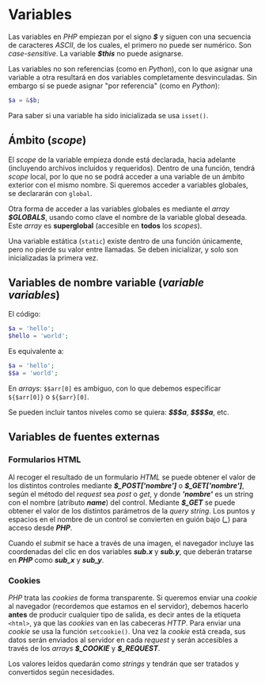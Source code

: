 # Variables

Las variables en *PHP* empiezan por el signo ***\$*** y siguen con una secuencia de caracteres *ASCII*, de los cuales, el primero no puede ser numérico. Son *case-sensitive*. La variable ***\$this*** no puede asignarse.

Las variables no son referencias (como en *Python*), con lo que asignar una variable a otra resultará en dos variables completamente desvinculadas. Sin embargo sí se puede asignar "por referencia" (como en *Python*):

```php
$a = &$b;
```

Para saber si una variable ha sido inicializada se usa `isset()`.

## Ámbito (*scope*)

El *scope* de la variable empieza donde está declarada, hacia adelante (incluyendo archivos incluidos y requeridos). Dentro de una función, tendrá *scope* local, por lo que no se podrá acceder a una variable de un ámbito exterior con el mismo nombre. Si queremos acceder a variables globales, se declararán con `global`.

Otra forma de acceder a las variables globales es mediante el *array* ***\$GLOBALS***, usando como clave el nombre de la variable global deseada. Este *array* es **superglobal** (accesible en **todos** los *scopes*).

Una variable estática (`static`) existe dentro de una función únicamente, pero no pierde su valor entre llamadas. Se deben inicializar, y solo son inicializadas la primera vez.

## Variables de nombre variable (*variable variables*)

El código:

```php
$a = 'hello';
$hello = 'world';
```

Es equivalente a:

```php
$a = 'hello';
$$a = 'world';
```

En *arrays*: `$$arr[0]` es ambiguo, con lo que debemos especificar `${$arr[0]}` o `${$arr}[0]`.

Se pueden incluir tantos niveles como se quiera: ***\$\$\$a***, ***\$\$\$\$a***, etc.

## Variables de fuentes externas

### Formularios HTML

Al recoger el resultado de un formulario *HTML* se puede obtener el valor de los distintos controles mediante ***\$\_POST['nombre']*** o ***\$\_GET['nombre']***, según el método del *request* sea *post* o *get*, y donde ***'nombre'*** es un string con el nombre (atributo ***name***) del control. Mediante ***\$\_GET*** se puede obtener el valor de los distintos parámetros de la *query string*. Los puntos y espacios en el nombre de un control se convierten en guión bajo (***\_***) para acceso desde ***PHP***.

Cuando el *submit* se hace a través de una imagen, el navegador incluye las coordenadas del clic en dos variables ***sub.x*** y ***sub.y***, que deberán tratarse en ***PHP*** como ***sub_x*** y ***sub_y***.

### Cookies

*PHP* trata las *cookies* de forma transparente. Si queremos enviar una *cookie* al navegador (recordemos que estamos en el servidor), debemos hacerlo **antes** de producir cualquier tipo de salida, es decir antes de la etiqueta `<html>`, ya que las *cookies* van en las cabeceras *HTTP*. Para enviar una *cookie* se usa la función `setcookie()`. Una vez la *cookie* está creada, sus datos serán enviados al servidor en cada *request* y serán accesibles a través de los *arrays* ***\$\_COOKIE*** y ***\$\_REQUEST***.

Los valores leídos quedarán como *strings* y tendrán que ser tratados y convertidos según necesidades.
